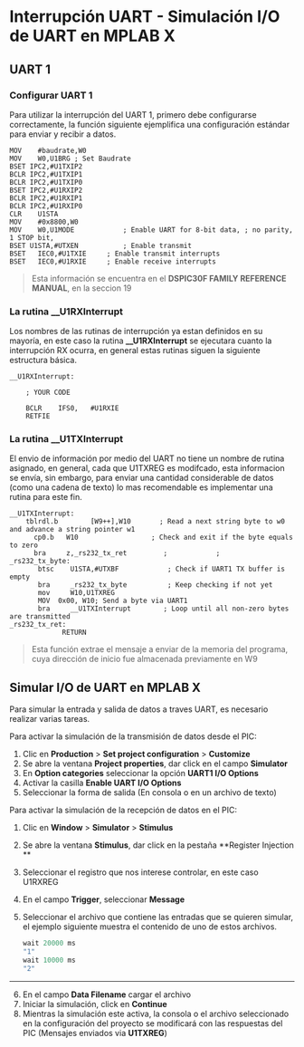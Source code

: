 # Interrupción UART - Simulación I/O de UART en MPLAB X

## UART 1

### Configurar UART 1

Para utilizar la interrupción del UART 1, primero debe configurarse correctamente, la función siguiente ejemplifica una configuración estándar para enviar y recibir a datos.

```assembly
MOV    #baudrate,W0
MOV    W0,U1BRG ; Set Baudrate
BSET IPC2,#U1TXIP2 
BCLR IPC2,#U1TXIP1 
BCLR IPC2,#U1TXIP0
BSET IPC2,#U1RXIP2 
BCLR IPC2,#U1RXIP1 
BCLR IPC2,#U1RXIP0 
CLR    U1STA
MOV    #0x8800,W0
MOV    W0,U1MODE			; Enable UART for 8-bit data, ; no parity, 1 STOP bit,
BSET U1STA,#UTXEN			; Enable transmit
BSET   IEC0,#U1TXIE		; Enable transmit interrupts 
BSET   IEC0,#U1RXIE		; Enable receive interrupts
```

> Esta información se encuentra en el **DSPIC30F FAMILY REFERENCE MANUAL**, en la seccion 19







###  La rutina **__U1RXInterrupt**

Los nombres de las rutinas de interrupción ya estan definidos en su mayoría, en este caso la rutina **__U1RXInterrupt** se ejecutara cuanto la interrupción RX ocurra, en general estas rutinas siguen la siguiente estructura básica.

```assembly
__U1RXInterrupt:
    
    ; YOUR CODE
    
    BCLR    IFS0,	#U1RXIE
    RETFIE
```

###  La rutina **__U1TXInterrupt**

El envio de información por medio del UART no tiene un nombre de rutina asignado, en general, cada que U1TXREG es modifcado, esta informacion se envía, sin embargo, para enviar una cantidad considerable de datos (como una cadena de texto) lo mas recomendable es implementar una rutina para este fin.

```assembly
__U1TXInterrupt:
    tblrdl.b        [W9++],W10       ; Read a next string byte to w0 and advance a string pointer w1     
      cp0.b   W10                  ; Check and exit if the byte equals to zero     
      bra     z,_rs232_tx_ret         ;            ;
_rs232_tx_byte:
       btsc    U1STA,#UTXBF            ; Check if UART1 TX buffer is empty
       bra     _rs232_tx_byte          ; Keep checking if not yet
       mov     W10,U1TXREG
       MOV	0x00, W10; Send a byte via UART1
       bra     __U1TXInterrupt        ; Loop until all non-zero bytes are transmitted  
_rs232_tx_ret:
			 RETURN
```

> Esta función extrae el mensaje a enviar de la memoria del programa, cuya dirección de inicio fue almacenada previamente en W9

## Simular I/O de UART en MPLAB X

Para simular la entrada y salida de datos a traves UART, es necesario realizar varias tareas.

Para activar la simulación de la transmisión de datos desde el PIC:

1. Clic en **Production**  > **Set project configuration** > **Customize**
2. Se abre la ventana **Project properties**, dar click en el campo **Simulator**
3. En **Option categories** seleccionar la opción **UART1 I/O Options**
4. Activar la casilla **Enable UART I/O Options**
5. Seleccionar la forma de salida (En consola o en un archivo de texto)

Para activar la simulación de la recepción de datos en el PIC:

1. Clic en **Window** > **Simulator** > **Stimulus**

2. Se abre la ventana **Stimulus**, dar click en la pestaña **Register Injection **

3. Seleccionar el registro que nos interese controlar, en este caso U1RXREG

4. En el campo **Trigger**, seleccionar **Message**

5. Seleccionar el archivo que contiene las entradas que se quieren simular, el ejemplo siguiente muestra el contenido de uno de estos archivos.

   ```javascript
   wait 20000 ms
   "1"
   wait 10000 ms
   "2"
   ```

------

6. En el campo **Data Filename** cargar el archivo
7. Iniciar la simulación, click en **Continue**
8. Mientras la simulación este activa, la consola o el archivo seleccionado en la configuración del proyecto se modificará con las respuestas del PIC (Mensajes enviados via **U1TXREG**)